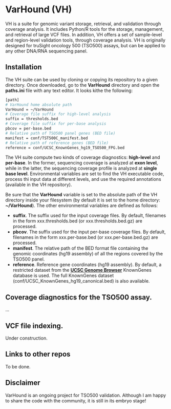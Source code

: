 # VarHound (VH)

VH is a suite for genomic variant storage, retrieval, and validation through coverage analysis. It includes Python/R tools
for the storage, management, and retrieval of large VCF files. In addition, VH offers a set of sample-level and region-level
validation tools, through coverage analysis. VH is originally designed for truSight oncology 500 (TSO500) assays, but 
can be applied to any other DNA/RNA sequencing panel.

## Installation

The VH suite can be used by cloning or copying its repository to a given directory. Once downloaded, go to the **VarHound** directory and open the **paths.ini** file with any text editor. It looks kithe the following:

```bash
[path]
# VarHound home absolute path
VarHound = ~/VarHound
# Coverage file suffix for high-level analysis
suffix = thresholds.bed
# Coverage file suffix for per-base analysis
pbcov = per-base.bed
# Relative path of TSO500 panel genes (BED file)
manifest = conf/TST500C_manifest.bed
# Relative path of reference genes (BED file)
reference = conf/UCSC_KnownGenes_hg19_TSO500_FPG.bed
```

The VH suite compute two kinds of coverage diagnostics: **high-level** and **per-base**. In the former, sequencing coverage is analyzed at **exon level**, while in the latter, the sequencing coverage profile is analyzed at **single base level**. Environmental variables are set to find the VH executable code, process thi input data at different levels, and use the required annotations (available in the VH repository).

Be sure that the **VarHound** variable is set to the absolute path of the VH directory inside your filesystem (by default it is set to the home directory: **~/VarHound**). The other environmental variables are defined as follows:

- **suffix**. The suffix used for the input coverage files. By default, filenames in the form xxx.thresholds.bed (or xxx.thresholds.bed.gz) are processed.
- **pbcov**. The suffix used for the input per-base coverage files. By default, filenames in the form xxx.per-base.bed (or xxx.per-base.bed.gz) are processed.
- **manifest**. The relative path of the BED format file containing the genomic coordinates (hg19 assembly) of all the regions covered by the TSO500 panel.
- **reference**. Reference gene coordinates (hg19 assembly). By default, a restricted dataset from the [**UCSC Genome Browser**](https://genome.ucsc.edu/) KnownGenes database is used. The full KnownGenes dataset (conf/UCSC_KnownGenes_hg19_canonical.bed) is also available.

## Coverage diagnostics for the TSO500 assay.

...

## VCF file indexing.

Under construction.

## Links to other repos

To be done.

## Disclaimer

VarHound is an ongoing project for TSO500 validation. Although I am happy to share the code with the community, it is still in its embryo stage!
